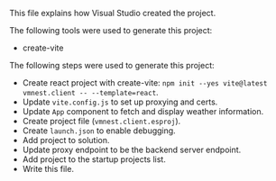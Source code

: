 This file explains how Visual Studio created the project.

The following tools were used to generate this project:
- create-vite

The following steps were used to generate this project:
- Create react project with create-vite: `npm init --yes vite@latest vmnest.client -- --template=react`.
- Update `vite.config.js` to set up proxying and certs.
- Update `App` component to fetch and display weather information.
- Create project file (`vmnest.client.esproj`).
- Create `launch.json` to enable debugging.
- Add project to solution.
- Update proxy endpoint to be the backend server endpoint.
- Add project to the startup projects list.
- Write this file.
